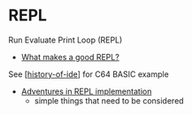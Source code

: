 REPL
====

Run Evaluate Print Loop (REPL)

* [What makes a good REPL?](https://vvvvalvalval.github.io/posts/what-makes-a-good-repl.html)

See [[history-of-ide]] for C64 BASIC example

* [Adventures in REPL implementation](https://tonsky.me/blog/clojure-sublimed-3/)
    * simple things that need to be considered

[//begin]: # "Autogenerated link references for markdown compatibility"
[history-of-ide]: history-of-ide.md "History of IDE"
[//end]: # "Autogenerated link references"